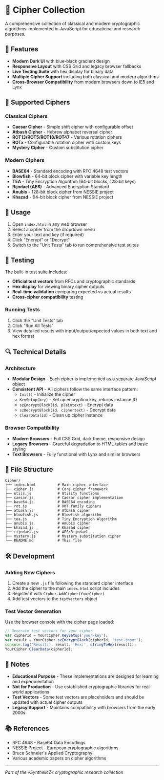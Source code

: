 # 🔐 Cipher Collection

A comprehensive collection of classical and modern cryptographic algorithms implemented in JavaScript for educational and research purposes.

## 🚀 Features

- **Modern Dark UI** with blue-black gradient design
- **Responsive Layout** with CSS Grid and legacy browser fallbacks
- **Live Testing Suite** with hex display for binary data
- **Multiple Cipher Support** including both classical and modern algorithms
- **Cross-Browser Compatibility** from modern browsers down to IE5 and Lynx

## 🔧 Supported Ciphers

### Classical Ciphers
- **Caesar Cipher** - Simple shift cipher with configurable offset
- **Atbash Cipher** - Hebrew alphabet reversal cipher
- **ROT13/ROT5/ROT18/ROT47** - Various rotation ciphers
- **ROTx** - Configurable rotation cipher with custom keys
- **Mystery Cipher** - Custom substitution cipher

### Modern Ciphers
- **BASE64** - Standard encoding with RFC 4648 test vectors
- **Blowfish** - 64-bit block cipher with variable key length
- **TEA** - Tiny Encryption Algorithm (64-bit blocks, 128-bit keys)
- **Rijndael (AES)** - Advanced Encryption Standard
- **Anubis** - 128-bit block cipher from NESSIE project
- **Khazad** - 64-bit block cipher from NESSIE project

## 🎯 Usage

1. Open `index.html` in any web browser
2. Select a cipher from the dropdown menu
3. Enter your text and key (if required)
4. Click "Encrypt" or "Decrypt"
5. Switch to the "Unit Tests" tab to run comprehensive test suites

## 🧪 Testing

The built-in test suite includes:
- **Official test vectors** from RFCs and cryptographic standards
- **Hex display** for viewing binary cipher outputs
- **Real-time validation** comparing expected vs actual results
- **Cross-cipher compatibility** testing

### Running Tests
1. Click the "Unit Tests" tab
2. Click "Run All Tests"
3. View detailed results with input/output/expected values in both text and hex format

## 🔍 Technical Details

### Architecture
- **Modular Design** - Each cipher is implemented as a separate JavaScript object
- **Consistent API** - All ciphers follow the same interface pattern:
  - `Init()` - Initialize the cipher
  - `KeySetup(key)` - Set up encryption key, returns instance ID
  - `szEncryptBlock(id, plaintext)` - Encrypt data
  - `szDecryptBlock(id, ciphertext)` - Decrypt data
  - `ClearData(id)` - Clean up cipher instance

### Browser Compatibility
- **Modern Browsers** - Full CSS Grid, dark theme, responsive design
- **Legacy Browsers** - Graceful degradation to HTML tables and basic styling
- **Text Browsers** - Fully functional with Lynx and similar browsers

## 📁 File Structure

```
Cipher/
├── index.html          # Main cipher interface
├── cipher.js           # Core cipher framework
├── utils.js            # Utility functions
├── caesar.js           # Caesar cipher implementation
├── base64.js           # BASE64 encoding
├── rot.js              # ROT family ciphers
├── atbash.js           # Atbash cipher
├── blowfish.js         # Blowfish algorithm
├── tea.js              # Tiny Encryption Algorithm
├── anubis.js           # Anubis cipher
├── khazad.js           # Khazad cipher
├── rijndael.js         # AES/Rijndael
├── mystery.js          # Mystery substitution cipher
└── README.md           # This file
```

## 🛠️ Development

### Adding New Ciphers
1. Create a new `.js` file following the standard cipher interface
2. Add the cipher to the main `index.html` script includes
3. Register it with `Cipher.AddCipher(YourCipher)`
4. Add test vectors to the `testVectors` object

### Test Vector Generation
Use the browser console with the cipher page loaded:
```javascript
// Generate test vectors for your cipher
var cipherId = YourCipher.KeySetup('your-key');
var result = YourCipher.szEncryptBlock(cipherId, 'test-input');
console.log('Result:', result, 'Hex:', stringToHex(result));
YourCipher.ClearData(cipherId);
```

## 📝 Notes

- **Educational Purpose** - These implementations are designed for learning and experimentation
- **Not for Production** - Use established cryptographic libraries for real-world applications
- **Test Vectors** - Some test vectors are placeholders and should be updated with actual cipher outputs
- **Legacy Support** - Maintains compatibility with browsers from the early 2000s

## 📚 References

- RFC 4648 - Base64 Data Encodings
- NESSIE Project - European cryptographic algorithms
- Bruce Schneier's Applied Cryptography
- Various academic papers on cipher algorithms

---

*Part of the »SynthelicZ« cryptographic research collection*